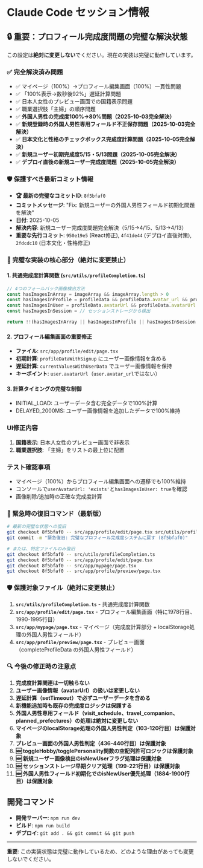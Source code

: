 # Claude Code セッション情報

## 🔒 重要：プロフィール完成度問題の完璧な解決状態
この設定は**絶対に変更しない**でください。現在の実装は完璧に動作しています。

### ✅ 完全解決済み問題
- ✅ マイページ（100%）→プロフィール編集画面（100%）一貫性問題
- ✅ 「100%表示→数秒後92%」遅延計算問題
- ✅ 日本人女性のプレビュー画面での国籍表示問題
- ✅ 職業選択肢「主婦」の順序問題
- ✅ **外国人男性の完成度100%→80%問題（2025-10-03完全解決）**
- ✅ **新規登録時の外国人男性専用フィールド不正保存問題（2025-10-03完全解決）**
- ✅ **日本文化と性格のチェックボックス完成度計算問題（2025-10-05完全解決）**
- ✅ **新規ユーザー初期完成度5/15・5/13問題（2025-10-05完全解決）**
- ✅ **デプロイ直後の新規ユーザー完成度問題（2025-10-05完全解決）**

### 🛡️ 保護すべき最新コミット情報
- **🏆 最新の完璧なコミットID**: `8f5bfaf0`
- **コミットメッセージ**: "Fix: 新規ユーザーの外国人男性フィールド初期化問題を解決"
- **日付**: 2025-10-05
- **解決内容**: 新規ユーザー完成度問題完全解決（5/15→4/15、5/13→4/13）
- **重要な先行コミット**: `950e19e5` (React修正), `4f41de44` (デプロイ直後対策), `2fdcdc10` (日本文化・性格修正)

### 🔧 完璧な実装の核心部分（絶対に変更禁止）

#### 1. 共通完成度計算関数 (`src/utils/profileCompletion.ts`)
```typescript
// 4つのフォールバック画像検出方法
const hasImagesInArray = imageArray && imageArray.length > 0
const hasImagesInProfile = profileData && profileData.avatar_url && profileData.avatar_url !== null && profileData.avatar_url !== ''
const hasImagesInUser = profileData.avatarUrl && profileData.avatarUrl !== null && profileData.avatarUrl !== ''
const hasImagesInSession = // セッションストレージから検出

return !!(hasImagesInArray || hasImagesInProfile || hasImagesInSession || hasImagesInUser)
```

#### 2. プロフィール編集画面の重要修正
- **ファイル**: `src/app/profile/edit/page.tsx`
- **初期計算**: `profileDataWithSignup` にユーザー画像情報を含める
- **遅延計算**: `currentValuesWithUserData` でユーザー画像情報を保持
- **キーポイント**: `user.avatarUrl`（`user.avatar_url`ではない）

#### 3. 計算タイミングの完璧な制御
- INITIAL_LOAD: ユーザーデータ含む完全データで100%計算
- DELAYED_2000MS: ユーザー画像情報を追加したデータで100%維持

### UI修正内容
1. **国籍表示**: 日本人女性のプレビュー画面で非表示
2. **職業選択肢**: 「主婦」をリストの最上位に配置

### テスト確認事項
- マイページ（100%）からプロフィール編集画面への遷移でも100%維持
- コンソールで`userAvatarUrl: 'exists'`と`hasImagesInUser: true`を確認
- 画像削除/追加時の正確な完成度計算

### 🚨 緊急時の復旧コマンド（最新版）
```bash
# 最新の完璧な状態への復旧
git checkout 8f5bfaf0 -- src/app/profile/edit/page.tsx src/utils/profileCompletion.ts src/app/mypage/page.tsx src/app/profile/preview/page.tsx
git commit -m "緊急復旧: 完璧なプロフィール完成度システムに戻す (8f5bfaf0)"

# または、特定ファイルのみ復旧
git checkout 8f5bfaf0 -- src/utils/profileCompletion.ts
git checkout 8f5bfaf0 -- src/app/profile/edit/page.tsx
git checkout 8f5bfaf0 -- src/app/mypage/page.tsx
git checkout 8f5bfaf0 -- src/app/profile/preview/page.tsx
```

### 🛡️ 保護対象ファイル（絶対に変更禁止）
1. **`src/utils/profileCompletion.ts`** - 共通完成度計算関数
2. **`src/app/profile/edit/page.tsx`** - プロフィール編集画面（特に1978行目、1990-1995行目）
3. **`src/app/mypage/page.tsx`** - マイページ（完成度計算部分 + localStorage処理の外国人男性フィールド）
4. **`src/app/profile/preview/page.tsx`** - プレビュー画面（completeProfileData の外国人男性フィールド）

### 🔍 今後の修正時の注意点
1. **完成度計算関連は一切触らない**
2. **ユーザー画像情報（avatarUrl）の扱いは変更しない**
3. **遅延計算（setTimeout）で必ずユーザーデータを含める**
4. **新機能追加時も既存の完成度ロジックは保護する**
5. **外国人男性専用フィールド（visit_schedule、travel_companion、planned_prefectures）の処理は絶対に変更しない**
6. **マイページのlocalStorage処理の外国人男性判定（103-120行目）は保護対象**
7. **プレビュー画面の外国人男性判定（436-440行目）は保護対象**
8. **🆕 toggleHobby/togglePersonality関数の空配列許可ロジックは保護対象**
9. **🆕 新規ユーザー画像検出のisNewUserフラグ処理は保護対象**
10. **🆕 セッションストレージ早期クリア処理（199-221行目）は保護対象**
11. **🆕 外国人男性フィールド初期化でのisNewUser優先処理（1884-1900行目）は保護対象**

## 開発コマンド
- **開発サーバー**: `npm run dev`
- **ビルド**: `npm run build`
- **デプロイ**: `git add . && git commit && git push`

---
**重要**: この実装状態は完璧に動作しているため、どのような理由があっても変更しないでください。